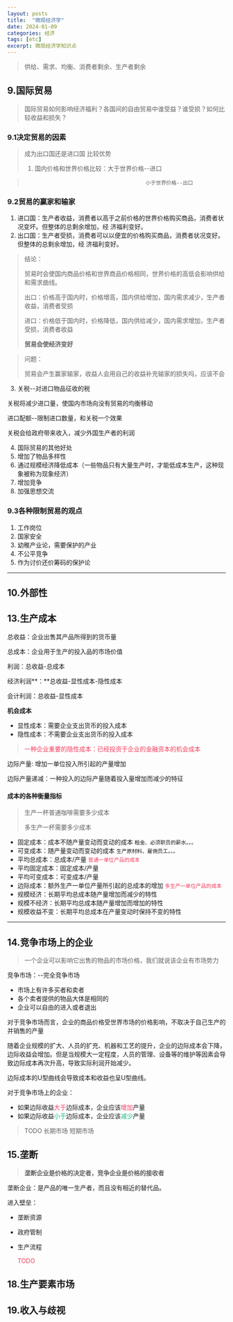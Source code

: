 ```yaml
---
layout: posts
title:  "微观经济学"
date: 2024-01-09
categories: 经济
tags: [etc]
excerpt: 微观经济学知识点
---
```


> 供给、需求、均衡、消费者剩余、生产者剩余

## 9.国际贸易

> 国际贸易如何影响经济福利？各国间的自由贸易中谁受益？谁受损？如何比较收益和损失？

### 9.1决定贸易的因素

> 成为出口国还是进口国 比较优势
> 
> 1. 国内价格和世界价格比较：大于世界价格--进口

> ````
>   									 小于世界价格--出口
> ````



### 9.2贸易的赢家和输家

1. 进口国：生产者收益，消费者以高于之前价格的世界价格购买商品，消费者状况变坏。但整体的总剩余增加，经		  				济福利变好。
2. 出口国：生产者受损，消费者可以以便宜的价格购买商品，消费者状况变好。但整体的总剩余增加，经		  				济福利变好。

> 结论：
> 
> 贸易时会使国内商品价格和世界商品价格相同，世界价格的高低会影响供给和需求曲线。
> 
> 出口：价格高于国内时，价格增高，国内供给增加，国内需求减少，生产者收益，消费者受损
> 
> 进口：价格低于国内时，价格降低，国内供给减少，国内需求增加，生产者受损，消费者收益
> 
> **贸易会使经济变好**

> 问题：
> 
> 贸易会产生赢家输家，收益人会用自己的收益补充输家的损失吗，应该不会

3. 关税--对进口物品征收的税

关税将减少进口量，使国内市场向没有贸易的均衡移动

进口配额--限制进口数量，和关税一个效果

关税会给政府带来收入，减少外国生产者的利润

4. 国际贸易的其他好处
5. 增加了物品多样性
6. 通过规模经济降低成本（一些物品只有大量生产时，才能低成本生产，这种现象被称为现象经济）
7. 增加竞争
8. 加强思想交流

### 9.3各种限制贸易的观点

1. 工作岗位
2. 国家安全
3. 幼稚产业论，需要保护的产业
4. 不公平竞争
5. 作为讨价还价筹码的保护论

***



## 10.外部性

## 13.生产成本

总收益：企业出售其产品所得到的货币量

总成本：企业用于生产的投入品的市场价值

利润：总收益-总成本

经济利润**：**总收益-显性成本-隐性成本

会计利润：总收益-显性成本



**机会成本**

- 显性成本：需要企业支出货币的投入成本
- 隐性成本：不需要企业支出货币的投入成本

> <span style="color:rgba(244,63,94,1)">一种企业重要的隐性成本：已经投资于企业的金融资本的机会成本</span>



边际产量: 增加一单位投入所引起的产量增加

边际产量递减：一种投入的边际产量随着投入量增加而减少的特征



#### 成本的各种衡量指标

> 生产一杯普通咖啡需要多少成本
> 
> 多生产一杯需要多少成本

- 固定成本：成本不随产量变动而变动的成本 `租金、必须职员的薪水。。。`
- 可变成本：随产量变动而变动的成本 `生产原材料、雇佣员工。。。`
- 平均总成本：总成本/产量 <code><span style="color:rgba(244,63,94,1)">普通一单位产品的成本</span></code>
- 平均固定成本：固定成本/产量
- 平均可变成本：可变成本/产量
- 边际成本：额外生产一单位产量所引起的总成本的增加 <code><span style="color:rgba(244,63,94,1)">多生产一单位产品的成本</span></code>
- 规模经济：长期平均总成本随产量增加而减少的特性
- 规模不经济：长期平均总成本随产量增加而增加的特性
- 规模收益不变：长期平均总成本在产量变动时保持不变的特性

***

## 14.竞争市场上的企业

> 一个企业可以影响它出售的物品的市场价格，我们就说该企业有市场势力

竞争市场：--完全竞争市场

- 市场上有许多买者和卖者
- 各个卖者提供的物品大体是相同的
- 企业可以自由的进入或者退出

对于竞争市场而言，企业的商品价格受世界市场的价格影响，不取决于自己生产的并销售的产量

随着企业规模的扩大、人员的扩充、机器和工艺的提升，企业的边际成本会下降，边际收益会增加。但是当规模大一定程度，人员的管理、设备等的维护等因素会导致边际成本再次升高，导致实际利润开始减少。

边际成本的U型曲线会导致成本和收益也呈U型曲线。

对于竞争市场上的企业：

- 如果边际收益<span style="color:rgba(244,63,94,1)">大于</span>边际成本，企业应该<span style="color:rgba(244,63,94,1)">增加</span>产量
- 如果边际收益<span style="color:rgba(16,185,129,1)">小于</span>边际成本，企业应该<span style="color:rgba(16,185,129,1)">减少</span>产量

> TODO 长期市场 短期市场

## 15.垄断

> **垄断企业是价格的决定者，竞争企业是价格的接收者**

垄断企业：是产品的唯一生产者，而且没有相近的替代品。

进入壁垒：

- 垄断资源
- 政府管制
- 生产流程

  <span style="color:rgba(244,63,94,1)">TODO</span>


## 18.生产要素市场

## 19.收入与歧视

